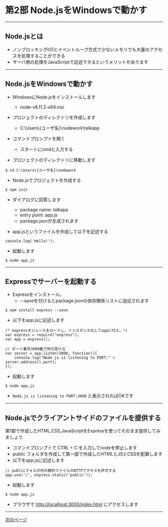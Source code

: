 # 第2部 Node.jsをWindowsで動かす

---

## Node.jsとは

* ノンブロッキングI/Oとイベントループ方式で少ないメモリでも大量のアクセスを処理することができる
* サーバ側の処理をJavaScriptで記述できるというメリットがあります

---

## Node.jsをWindowsで動かす

* WindowsにNode.jsをインストールします
	* node-v8.11.2-x64.msi

* プロジェクトのディレクトリを作成します
	* C:\Users\\{ユーザ名}\nodework\talkapp

* コマンドプロンプトを開く
	* スタートにcmdと入力する

* プロジェクトのディレクトリに移動します
```CMD
$ cd C:\Users\{ユーザ名}\nodework
```

* Node.jsでプロジェクトを作成する
```CMD
$ npm init
```

* ダイアログに回答します
	* package name: talkapp
	* entry point: app.js
	* package.jsonが生成されます

* app.jsというファイルを作成して以下を記述する
```node
console.log('Hello!');
```

* 起動します
```CMD
$ node app.js
```

---

## Expressでサーバーを起動する

* Expressをインストール。
	* --saveを付けるとpackage.jsonの依存関係リストに追記されます

```CMD
$ npm install express --save
```

* 以下をapp.jsに記述します

```node	
/* expressモジュールをロードし、インスタンス化してappに代入。*/
var express = require("express");
var app = express();

// ポート番号3000番で待ち受ける
var server = app.listen(3000, function(){
    console.log("Node.js is listening to PORT:" + server.address().port);
});
```

* 起動します

```CMD
$ node app.js
```

* `Node.js is listening to PORT:3000` と表示されればOKです

---

## Node.jsでクライアントサイドのファイルを提供する

第1部で作成したHTML,CSS,JavaScriptをExpressを使ってそのまま提供してみましょう

* コマンドプロンプトで CTRL + C を入力してnodeを停止します
* public フォルダを作成して第一部で作成したHTMLとJSとCSSを配置します
* 以下をapp.jsに記述します
	
```node
// publicフォルダ内の静的ファイルのHTTPアクセスを許可する
app.use('/', express.static('public'));
```

* 起動します

```CMD
$ node app.js
```

* ブラウザで [http://localhost:3000/index.html](http://localhost:3000/index.html) にアクセスします

---

[次のページ](CHAPTER_2-2.md)
